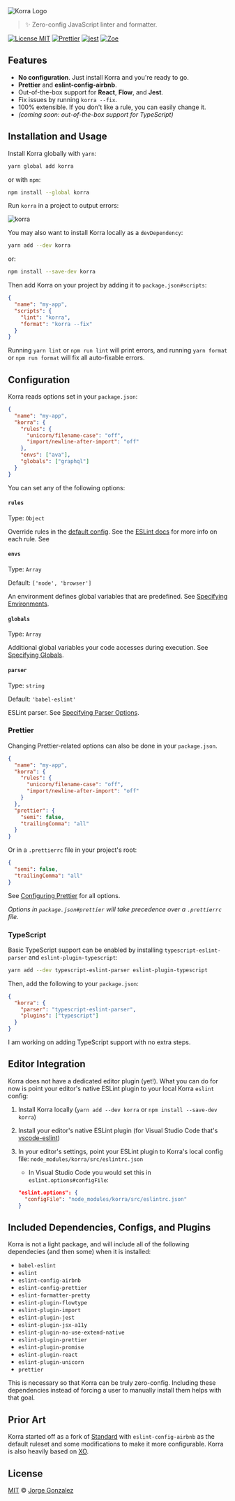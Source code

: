 <img src="media/Logo.png" alt="Korra Logo" />

> ✨ Zero-config JavaScript linter and formatter.

[![License MIT](https://img.shields.io/badge/license-MIT-red.svg)](/LICENSE)
[![Prettier](https://img.shields.io/badge/style-Prettier-ff69b4.svg)](https://prettier.io/)
[![jest](https://jestjs.io/img/jest-badge.svg)](https://github.com/facebook/jest)
[![Zoe](https://img.shields.io/badge/linter-Korra-5F5FFF.svg)](https://github.com/jorgegonzalez/korra)

## Features

- **No configuration**. Just install Korra and you're ready to go.
- **Prettier** and **eslint-config-airbnb**.
- Out-of-the-box support for **React**, **Flow**, and **Jest**.
- Fix issues by running `korra --fix`.
- 100% extensible. If you don't like a rule, you can easily change it.
- _(coming soon: out-of-the-box support for TypeScript)_

## Installation and Usage

Install Korra globally with `yarn`:

```sh
yarn global add korra
```

or with `npm`:

```sh
npm install --global korra
```

Run `korra` in a project to output errors:

<img src="https://i.imgur.com/4u4nVzk.png" alt="korra">

You may also want to install Korra locally as a `devDependency`:

```sh
yarn add --dev korra
```

or:

```sh
npm install --save-dev korra
```

Then add Korra on your project by adding it to `package.json#scripts`:

```json
{
  "name": "my-app",
  "scripts": {
    "lint": "korra",
    "format": "korra --fix"
  }
}
```

Running `yarn lint` or `npm run lint` will print errors, and running `yarn format` or `npm run format` will fix all auto-fixable errors.

## Configuration

Korra reads options set in your `package.json`:

```json
{
  "name": "my-app",
  "korra": {
    "rules": {
      "unicorn/filename-case": "off",
      "import/newline-after-import": "off"
    },
    "envs": ["ava"],
    "globals": ["graphql"]
  }
}
```

You can set any of the following options:

#### `rules`

Type: `Object`

Override rules in the [default config](https://github.com/jorgegonzalez/korra/blob/master/src/eslintrc.json). See the [ESLint docs](http://eslint.org/docs/rules/) for more info on each rule. See

#### `envs`

Type: `Array`

Default: `['node', 'browser']`

An environment defines global variables that are predefined. See [Specifying Environments](http://eslint.org/docs/user-guide/configuring#specifying-environments).

#### `globals`

Type: `Array`

Additional global variables your code accesses during execution. See [Specifying Globals](https://eslint.org/docs/user-guide/configuring#specifying-globals).

#### `parser`

Type: `string`

Default: `'babel-eslint'`

ESLint parser. See [Specifying Parser Options](https://eslint.org/docs/user-guide/configuring#specifying-parser-options).

### Prettier

Changing Prettier-related options can also be done in your `package.json`.

```json
{
  "name": "my-app",
  "korra": {
    "rules": {
      "unicorn/filename-case": "off",
      "import/newline-after-import": "off"
    }
  },
  "prettier": {
    "semi": false,
    "trailingComma": "all"
  }
}
```

Or in a `.prettierrc` file in your project's root:

```json
{
  "semi": false,
  "trailingComma": "all"
}
```

See [Configuring Prettier](https://prettier.io/docs/en/options.html) for all options.

_Options in `package.json#prettier` will take precedence over a `.prettierrc` file._

### TypeScript

Basic TypeScript support can be enabled by installing `typescript-eslint-parser` and `eslint-plugin-typescript`:

```sh
yarn add --dev typescript-eslint-parser eslint-plugin-typescript
```

Then, add the following to your `package.json`:

```json
{
  "korra": {
    "parser": "typescript-eslint-parser",
    "plugins": ["typescript"]
  }
}
```

I am working on adding TypeScript support with no extra steps.

## Editor Integration

Korra does not have a dedicated editor plugin (yet!). What you can do for now is point your editor's native ESLint plugin to your local Korra `eslint` config:

1. Install Korra locally (`yarn add --dev korra` or `npm install --save-dev korra`)

1. Install your editor's native ESLint plugin (for Visual Studio Code that's [vscode-eslint](https://github.com/Microsoft/vscode-eslint))

1. In your editor's settings, point your ESLint plugin to Korra's local config file: `node_modules/korra/src/eslintrc.json`

    * In Visual Studio Code you would set this in `eslint.options#configFile`:

    ```json
    "eslint.options": {
      "configFile": "node_modules/korra/src/eslintrc.json"
    }
    ```

## Included Dependencies, Configs, and Plugins

Korra is not a light package, and will include all of the following dependecies (and then some) when it is installed:

* `babel-eslint`
* `eslint`
* `eslint-config-airbnb`
* `eslint-config-prettier`
* `eslint-formatter-pretty`
* `eslint-plugin-flowtype`
* `eslint-plugin-import`
* `eslint-plugin-jest`
* `eslint-plugin-jsx-a11y`
* `eslint-plugin-no-use-extend-native`
* `eslint-plugin-prettier`
* `eslint-plugin-promise`
* `eslint-plugin-react`
* `eslint-plugin-unicorn`
* `prettier`

This is necessary so that Korra can be truly zero-config. Including these dependencies instead of forcing a user to manually install them helps with that goal.

## Prior Art

Korra started off as a fork of [Standard](https://github.com/standard/standard) with `eslint-config-airbnb` as the default ruleset and some modifications to make it more configurable. Korra is also heavily based on [XO](https://github.com/xojs/xo).

## License

[MIT](/LICENSE) © [Jorge Gonzalez](https://jorgegonzalez.io)
